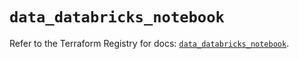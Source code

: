 # `data_databricks_notebook`

Refer to the Terraform Registry for docs: [`data_databricks_notebook`](https://registry.terraform.io/providers/databricks/databricks/1.69.0/docs/data-sources/notebook).
